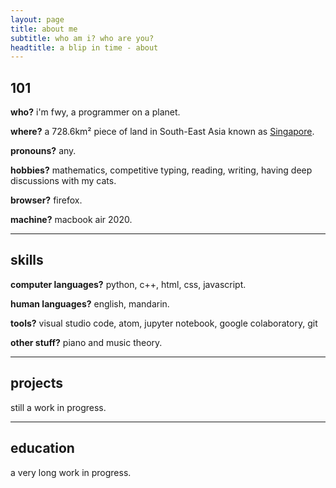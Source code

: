 ```yaml
---
layout: page
title: about me
subtitle: who am i? who are you?
headtitle: a blip in time - about
---
```


<!--<span style="float: right; "><a href="{{ '/assets/resume.pdf' | prepend: site.baseurl }}"><strong>> Download as PDF</strong></a> </span>
<br>-->



## 101
**who?** i'm fwy, a programmer on a planet.

**where?** a 728.6km² piece of land in South-East Asia known as <a href="https://en.wikipedia.org/wiki/Singapore" target="_blank">Singapore</a>.

**pronouns?** any.

**hobbies?** mathematics, competitive typing, reading, writing, having deep discussions with my cats.

**browser?** firefox.

**machine?** macbook air 2020.
<hr>

## skills
**computer languages?** python, c++, html, css, javascript.

**human languages?** english, mandarin.

**tools?** visual studio code, atom, jupyter notebook, google colaboratory, git

**other stuff?** piano and music theory.
<hr>

## projects
still a work in progress.
<hr>

## education
a very long work in progress.

